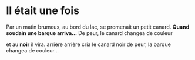 # Il était une fois

Par un matin brumeux, au bord du lac, se promenait
un petit canard.
**Quand soudain une barque arriva...**
De peur, le canard changea de couleur

et au **noir** il vira.
arrière arrière cria le canard noir 
de peur, la barque changea de couleur...


